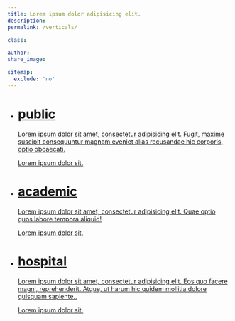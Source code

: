 ```yaml
---
title: Lorem ipsum dolor adipisicing elit.
description:
permalink: /verticals/

class:

author:
share_image:

sitemap:
  exclude: 'no'
---
```


<div class="verticals">
  <ul class="vertical--columns">
    <li>
      <a href="/">
        <span class="block--centered">
          <span class="vertical--title">
            <h1>public</h1>
          </span>
          <span class="vertical--desc">
            <p>Lorem ipsum dolor sit amet, consectetur adipisicing elit. Fugit, maxime suscipit consequuntur magnam eveniet alias recusandae hic corporis, optio obcaecati.</p>
            <span class="btn--fake">Lorem ipsum dolor sit.</span>
          </span>
        </span>
      </a>
    </li>
    <li>
      <a href="/">
        <span class="block--centered">
          <span class="vertical--title">
            <h1>academic</h1>
          </span>
          <span class="vertical--desc">
            <p>Lorem ipsum dolor sit amet, consectetur adipisicing elit. Quae optio quos labore tempora aliquid!</p>
            <span class="btn--fake">Lorem ipsum dolor sit.</span>
          </span>
        </span>
      </a>
    </li>
    <li>
      <a href="/">
        <span class="block--centered">
          <span class="vertical--title">
            <h1>hospital</h1>
          </span>
          <span class="vertical--desc">
            <p>Lorem ipsum dolor sit amet, consectetur adipisicing elit. Eos quo facere magni, reprehenderit. Atque, ut harum hic quidem mollitia dolore quisquam sapiente..</p>
            <span class="btn--fake">Lorem ipsum dolor sit.</span>
          </span>
        </span>
      </a>
    </li>
  </ul>
</div>